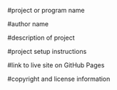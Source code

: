 #project or program name

#author name

#description of project

#project setup instructions

#link to live site on GitHub Pages

#copyright and license information
